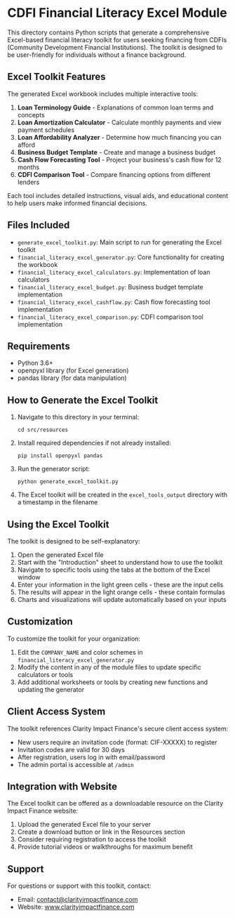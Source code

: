 # CDFI Financial Literacy Excel Module

This directory contains Python scripts that generate a comprehensive Excel-based financial literacy toolkit for users seeking financing from CDFIs (Community Development Financial Institutions). The toolkit is designed to be user-friendly for individuals without a finance background.

## Excel Toolkit Features

The generated Excel workbook includes multiple interactive tools:

1. **Loan Terminology Guide** - Explanations of common loan terms and concepts
2. **Loan Amortization Calculator** - Calculate monthly payments and view payment schedules
3. **Loan Affordability Analyzer** - Determine how much financing you can afford
4. **Business Budget Template** - Create and manage a business budget 
5. **Cash Flow Forecasting Tool** - Project your business's cash flow for 12 months
6. **CDFI Comparison Tool** - Compare financing options from different lenders

Each tool includes detailed instructions, visual aids, and educational content to help users make informed financial decisions.

## Files Included

- `generate_excel_toolkit.py`: Main script to run for generating the Excel toolkit
- `financial_literacy_excel_generator.py`: Core functionality for creating the workbook
- `financial_literacy_excel_calculators.py`: Implementation of loan calculators
- `financial_literacy_excel_budget.py`: Business budget template implementation
- `financial_literacy_excel_cashflow.py`: Cash flow forecasting tool implementation
- `financial_literacy_excel_comparison.py`: CDFI comparison tool implementation

## Requirements

- Python 3.6+
- openpyxl library (for Excel generation)
- pandas library (for data manipulation)

## How to Generate the Excel Toolkit

1. Navigate to this directory in your terminal:
   ```
   cd src/resources
   ```

2. Install required dependencies if not already installed:
   ```
   pip install openpyxl pandas
   ```

3. Run the generator script:
   ```
   python generate_excel_toolkit.py
   ```

4. The Excel toolkit will be created in the `excel_tools_output` directory with a timestamp in the filename

## Using the Excel Toolkit

The toolkit is designed to be self-explanatory:

1. Open the generated Excel file
2. Start with the "Introduction" sheet to understand how to use the toolkit
3. Navigate to specific tools using the tabs at the bottom of the Excel window
4. Enter your information in the light green cells - these are the input cells
5. The results will appear in the light orange cells - these contain formulas
6. Charts and visualizations will update automatically based on your inputs

## Customization

To customize the toolkit for your organization:

1. Edit the `COMPANY_NAME` and color schemes in `financial_literacy_excel_generator.py`
2. Modify the content in any of the module files to update specific calculators or tools
3. Add additional worksheets or tools by creating new functions and updating the generator

## Client Access System

The toolkit references Clarity Impact Finance's secure client access system:

- New users require an invitation code (format: CIF-XXXXX) to register
- Invitation codes are valid for 30 days
- After registration, users log in with email/password
- The admin portal is accessible at `/admin`

## Integration with Website

The Excel toolkit can be offered as a downloadable resource on the Clarity Impact Finance website:

1. Upload the generated Excel file to your server
2. Create a download button or link in the Resources section
3. Consider requiring registration to access the toolkit
4. Provide tutorial videos or walkthroughs for maximum benefit

## Support

For questions or support with this toolkit, contact:
- Email: contact@clarityimpactfinance.com
- Website: www.clarityimpactfinance.com
